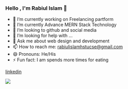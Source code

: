### Hello , I'm Rabiul Islam 👋

- 🔭 I’m currently working on Freelancing partform
- 🌱 I’m currently Advance MERN Stack Technology
- 👯 I’m looking to github and social media
- 🤔 I’m looking for help with ...
- 💬 Ask me about web design and development
- 📫 How to reach me: rabiulislamhstucse@gmail.com
- 😄 Pronouns: He/His
- ⚡ Fun fact: I am spends more times for eating

[linkedin](https://www.linkedin.com/in/md-rabiul-islam-940734156/)



<img src="https://github-readme-stats.vercel.app/api?username=cserabi&&show_icons=true&title_color=ffffff&icon_color=00ff3f&text_color=daf7dc&bg_color=00007c"/>
